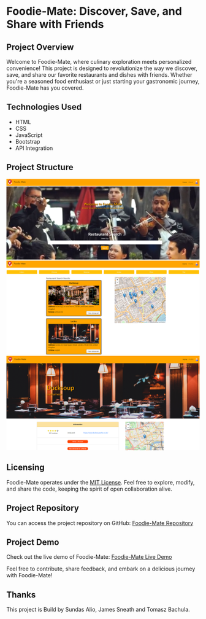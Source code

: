 # Foodie-Mate: Discover, Save, and Share with Friends

## Project Overview

Welcome to Foodie-Mate, where culinary exploration meets personalized convenience! This project is designed to revolutionize the way we discover, save, and share our favorite restaurants and dishes with friends. Whether you're a seasoned food enthusiast or just starting your gastronomic journey, Foodie-Mate has you covered.

## Technologies Used

- HTML
- CSS
- JavaScript
- Bootstrap
- API Integration

## Project Structure

![Alt text](image.png)
![Alt text](image-1.png)
![Alt text](image-2.png)

## Licensing

Foodie-Mate operates under the [MIT License](LICENSE.md). Feel free to explore, modify, and share the code, keeping the spirit of open collaboration alive.

## Project Repository

You can access the project repository on GitHub: [Foodie-Mate Repository](https://github.com/bakomans/restaurant-explorer-By-Group-8)

## Project Demo

Check out the live demo of Foodie-Mate: [Foodie-Mate Live Demo](https://bakomans.github.io/restaurant-explorer-By-Group-8/)

Feel free to contribute, share feedback, and embark on a delicious journey with Foodie-Mate!

## Thanks

This project is Build by Sundas Alio, James Sneath and Tomasz Bachula.